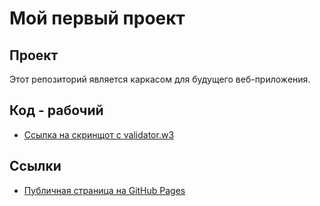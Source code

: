 # Мой первый проект

## Проект
Этот репозиторий является каркасом для будущего веб-приложения.

## Код - рабочий
- [Ссылка на скринщот с validator.w3](assets/image.jpg)

## Ссылки
- [Публичная страница на GitHub Pages](https://Deatheh.github.io/project)